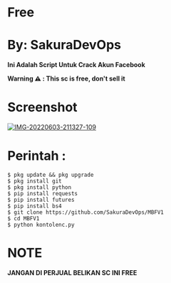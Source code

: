 # Free
# By: SakuraDevOps

**Ini Adalah Script Untuk Crack Akun Facebook**

**Warning ⚠️ : This sc is free, don't sell it**

# Screenshot
<a href="https://ibb.co/BLrB5DP"><img src="https://i.ibb.co/G7tR4wJ/IMG-20220603-211327-109.webp" alt="IMG-20220603-211327-109" border="0"></a>
# Perintah :
    $ pkg update && pkg upgrade
    $ pkg install git
    $ pkg install python
    $ pip install requests
    $ pip install futures
    $ pip install bs4
    $ git clone https://github.com/SakuraDevOps/MBFV1
    $ cd MBFV1
    $ python kontolenc.py
    
# NOTE

**JANGAN DI PERJUAL BELIKAN SC INI FREE**

